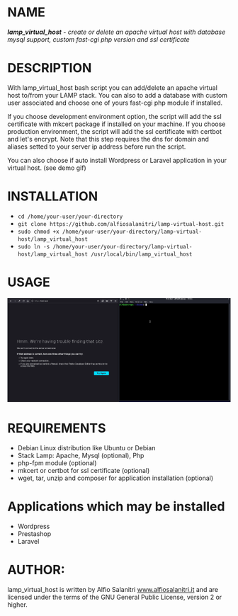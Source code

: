 # NAME
***lamp_virtual_host** - create or delete an apache virtual host with database mysql support, custom fast-cgi php version and 
ssl certificate*

# DESCRIPTION
With lamp_virtual_host bash script you can add/delete an apache virtual host to/from your LAMP stack. You can also to add a database with custom user associated and choose one of yours fast-cgi php module if installed.

If you choose development environment option, the script will add the ssl certificate with mkcert package if installed on your machine.
If you choose production environment, the script will add the ssl certificate with certbot and let's encrypt. Note that this step requires the dns for domain and aliases setted to your server ip address before run the script.

You can also choose if auto install Wordpress or Laravel application in your virtual host. (see demo gif)

# INSTALLATION
- `cd /home/your-user/your-directory`
- `git clone https://github.com/alfiosalanitri/lamp-virtual-host.git`
- `sudo chmod +x /home/your-user/your-directory/lamp-virtual-host/lamp_virtual_host`
- `sudo ln -s /home/your-user/your-directory/lamp-virtual-host/lamp_virtual_host /usr/local/bin/lamp_virtual_host`

# USAGE
![usage](./demo-usage.gif)

# REQUIREMENTS
- Debian Linux distribution like Ubuntu or Debian
- Stack Lamp: Apache, Mysql (optional), Php
- php-fpm module (optional)
- mkcert or certbot for ssl certificate (optional)
- wget, tar, unzip and composer for application installation (optional)

# Applications which may be installed
- Wordpress
- Prestashop
- Laravel
       
# AUTHOR: 
lamp_virtual_host is written by Alfio Salanitri www.alfiosalanitri.it and are licensed under the terms of the GNU General Public License, version 2 or higher. 

